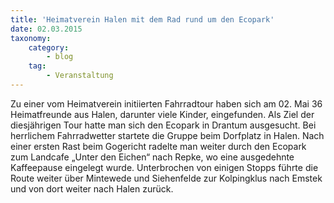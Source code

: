 ```yaml
---
title: 'Heimatverein Halen mit dem Rad rund um den Ecopark'
date: 02.03.2015
taxonomy:
    category:
        - blog
    tag:
        - Veranstaltung
---
```


Zu einer vom Heimatverein initiierten Fahrradtour haben sich am 02. Mai 36 Heimatfreunde aus Halen, darunter viele Kinder, eingefunden. Als Ziel der diesjährigen Tour hatte man sich den Ecopark in Drantum ausgesucht. Bei herrlichem Fahrradwetter startete die Gruppe beim Dorfplatz in Halen. Nach einer ersten Rast beim Gogericht radelte man weiter durch den Ecopark zum Landcafe „Unter den Eichen“ nach Repke, wo eine ausgedehnte Kaffeepause eingelegt wurde.
Unterbrochen von einigen Stopps führte die Route weiter über Mintewede und Siehenfelde zur Kolpingklus nach Emstek und von dort weiter nach Halen zurück.
